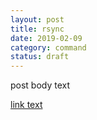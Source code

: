 ```yaml
---
layout: post
title: rsync
date: 2019-02-09
category: command
status: draft
---
```


post body text

[link text](link-URL "alt text")
